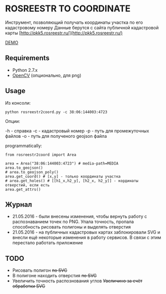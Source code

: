 ROSREESTR TO COORDINATE
=======================
Инструмент, позволяющий получать координаты участка по его кадастровому номеру
Данные берутся с сайта публичной кадастровой карты [http://pkk5.rosreestr.ru/](http://pkk5.rosreestr.ru/)

[DEMO](http://geonote.ru/pkk/)

## Requirements

* Python 2.7.x
* [OpenCV](http://opencv.org/) (опционально, для png)

## Usage

Из консоли:

    python rosreestr2coord.py -c 38:06:144003:4723
    
Опции:

  -h - справка
  -c - кадастровый номер
  -p - путь для промежуточных файлов
  -o - путь для полученого geojson файла
    
programmatically:
    
    from rosreestr2coord import Area
        
    area = Area("38:06:144003:4723") # media-path=MEDIA
    area.to_geojson()
    # area.to_geojson_poly()
    area.get_coord() # [x,y] - только координаты участка
    # area.get_holes() # [[h1_x,h2_y], [h2_x, h2_y]] - кординаты отверстий, если есть
    area.get_attrs()
    
## Журнал
* 21.05.2016 - были внесены изменения, чтобы вернуть работу с распознаванием точек по PNG. Упала точность, пропала способность рисовать полигоны и выделять отверстия
* 21.05.2016 - на публичных кадастровых картах заблокировали SVG и внесли ещё некоторые изменения в работу сервисов. В связи с этим перестало работать приложение

## TODO

* Рисовать полигон ~~по SVG~~
* В полигоне находить отверстия ~~по SVG~~
* Увеличить точность распознования углов ~~Увеличино за счёт обработки SVG~~
